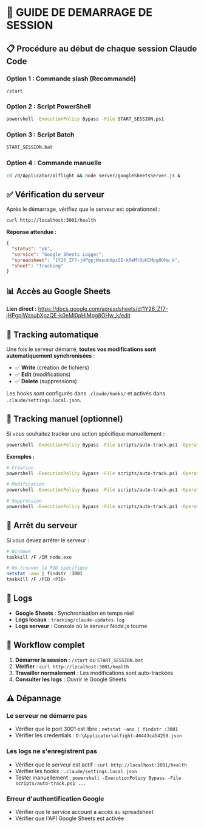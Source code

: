 # 🚀 GUIDE DE DEMARRAGE DE SESSION

## 📋 Procédure au début de chaque session Claude Code

### Option 1 : Commande slash (Recommandé)
```
/start
```

### Option 2 : Script PowerShell
```bash
powershell -ExecutionPolicy Bypass -File START_SESSION.ps1
```

### Option 3 : Script Batch
```bash
START_SESSION.bat
```

### Option 4 : Commande manuelle
```bash
cd /d/Applicator/alflight && node server/googleSheetsServer.js &
```

## ✅ Vérification du serveur

Après le démarrage, vérifiez que le serveur est opérationnel :

```bash
curl http://localhost:3001/health
```

**Réponse attendue :**
```json
{
  "status": "ok",
  "service": "Google Sheets Logger",
  "spreadsheet": "1Y26_Zf7-jHPgpjWasubXpzQE-k0eMl0pHIMpg8OHw_k",
  "sheet": "Tracking"
}
```

## 📊 Accès au Google Sheets

**Lien direct :** https://docs.google.com/spreadsheets/d/1Y26_Zf7-jHPgpjWasubXpzQE-k0eMl0pHIMpg8OHw_k/edit

## 🔄 Tracking automatique

Une fois le serveur démarré, **toutes vos modifications sont automatiquement synchronisées** :

- ✅ **Write** (création de fichiers)
- ✅ **Edit** (modifications)
- ✅ **Delete** (suppressions)

Les hooks sont configurés dans `.claude/hooks/` et activés dans `.claude/settings.local.json`.

## 📝 Tracking manuel (optionnel)

Si vous souhaitez tracker une action spécifique manuellement :

```bash
powershell -ExecutionPolicy Bypass -File scripts/auto-track.ps1 -Operation [Write|Edit|Delete] -FilePath "chemin/fichier" -Summary "Description"
```

**Exemples :**
```bash
# Création
powershell -ExecutionPolicy Bypass -File scripts/auto-track.ps1 -Operation Write -FilePath "src/App.jsx" -Summary "Nouveau composant principal"

# Modification
powershell -ExecutionPolicy Bypass -File scripts/auto-track.ps1 -Operation Edit -FilePath "package.json" -Summary "Ajout dépendances"

# Suppression
powershell -ExecutionPolicy Bypass -File scripts/auto-track.ps1 -Operation Delete -FilePath "old-file.js" -Summary "Nettoyage code obsolète"
```

## 🛑 Arrêt du serveur

Si vous devez arrêter le serveur :

```bash
# Windows
taskkill /F /IM node.exe

# Ou trouver le PID spécifique
netstat -ano | findstr :3001
taskkill /F /PID <PID>
```

## 📍 Logs

- **Google Sheets** : Synchronisation en temps réel
- **Logs locaux** : `tracking/claude-updates.log`
- **Logs serveur** : Console où le serveur Node.js tourne

## 🎯 Workflow complet

1. **Démarrer la session** : `/start` ou `START_SESSION.bat`
2. **Vérifier** : `curl http://localhost:3001/health`
3. **Travailler normalement** : Les modifications sont auto-trackées
4. **Consulter les logs** : Ouvrir le Google Sheets

## ⚠️ Dépannage

### Le serveur ne démarre pas
- Vérifier que le port 3001 est libre : `netstat -ano | findstr :3001`
- Vérifier les credentials : `D:\Applicator\alfight-46443ca54259.json`

### Les logs ne s'enregistrent pas
- Vérifier que le serveur est actif : `curl http://localhost:3001/health`
- Vérifier les hooks : `.claude/settings.local.json`
- Tester manuellement : `powershell -ExecutionPolicy Bypass -File scripts/auto-track.ps1 ...`

### Erreur d'authentification Google
- Vérifier que le service account a accès au spreadsheet
- Vérifier que l'API Google Sheets est activée
